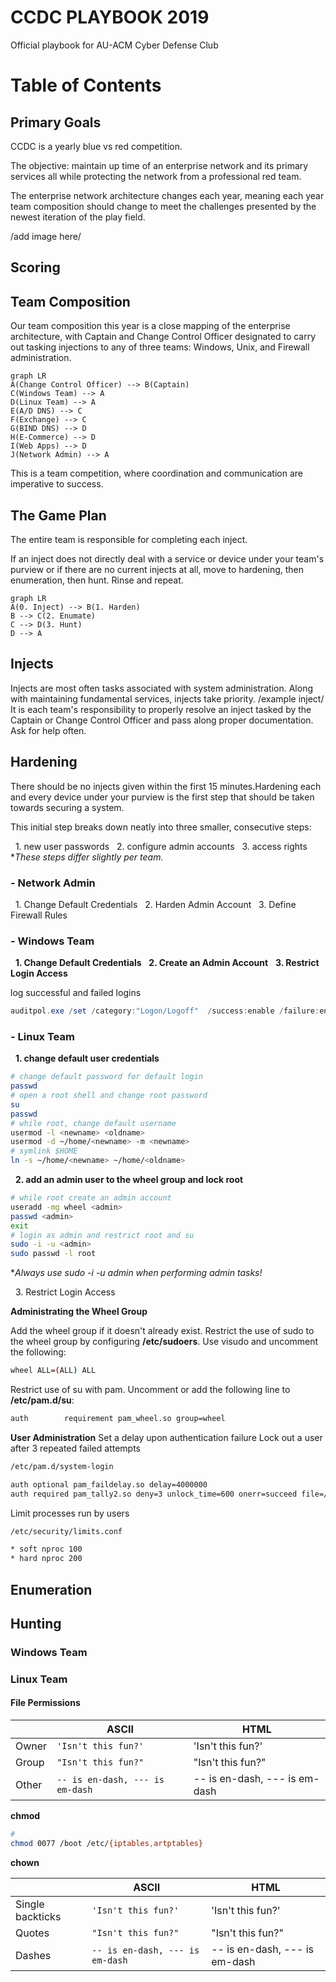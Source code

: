 
# CCDC PLAYBOOK 2019

Official playbook for AU-ACM Cyber Defense Club 


# Table of Contents

## Primary Goals
CCDC is a yearly blue vs red competition.

The objective: maintain up time of an enterprise network and its primary services all while protecting the network from a professional red team.  

The enterprise network architecture changes each year,
meaning each year team composition should change to meet the challenges presented by the newest iteration of the play field.

/add image here/

## Scoring

## Team Composition
Our team composition this year is a close mapping of the enterprise architecture, with Captain and Change Control Officer designated to carry out tasking injections to any of three teams: Windows, Unix, and Firewall administration.
 
 ```mermaid
graph LR
A(Change Control Officer) --> B(Captain)
C(Windows Team) --> A
D(Linux Team) --> A
E(A/D DNS) --> C
F(Exchange) --> C
G(BIND DNS) --> D
H(E-Commerce) --> D
I(Web Apps) --> D
J(Network Admin) --> A
```

This is a team competition, where coordination and communication are imperative to success.

## The Game Plan
The entire team is responsible for completing each inject. 

If an inject does not directly deal with a service or device under your team's purview or if there are no current injects at all, move to hardening, then enumeration, then hunt. Rinse and repeat.
 
 ```mermaid
graph LR
A(0. Inject) --> B(1. Harden)
B --> C(2. Enumate)
C --> D(3. Hunt)
D --> A
```



## Injects

Injects are most often tasks associated with system administration.
Along with maintaining fundamental services, injects take priority.
/example inject/
It is each team's responsibility to properly resolve an inject tasked by the Captain or Change Control Officer and pass along proper documentation. Ask for help often.

## Hardening
There should be no injects given within the first 15 minutes.Hardening each and every device under your purview is the first step that should be taken towards securing a system. 

This initial step breaks down neatly into three smaller, consecutive steps:
  	
&nbsp;&nbsp;1. new user passwords
&nbsp;&nbsp;2. configure admin accounts
&nbsp;&nbsp;3. access rights 
**These steps differ slightly per team.*

### - Network Admin 
&nbsp;&nbsp;1. Change Default Credentials
&nbsp;&nbsp;2. Harden Admin Account
&nbsp;&nbsp;3. Define Firewall Rules   

### - Windows Team
&nbsp;&nbsp;**1. Change Default Credentials**
&nbsp;&nbsp;**2. Create an Admin Account**
&nbsp;&nbsp;**3. Restrict Login Access**  

log successful and failed logins
```powershell
auditpol.exe /set /category:"Logon/Logoff"  /success:enable /failure:enable | out-null
```

### - Linux Team
&nbsp;&nbsp;**1. change default user credentials**
```bash
# change default password for default login
passwd
# open a root shell and change root password
su 
passwd
# while root, change default username
usermod -l <newname> <oldname>
usermod -d ~/home/<newname> -m <newname>
# symlink $HOME 
ln -s ~/home/<newname> ~/home/<oldname> 
```
&nbsp;&nbsp;**2. add an admin user to the wheel group and lock root**
```bash
# while root create an admin account
useradd -mg wheel <admin>
passwd <admin> 
exit
# login as admin and restrict root and su
sudo -i -u <admin>
sudo passwd -l root 
```
**Always use sudo -i -u admin when performing admin tasks!*

&nbsp;&nbsp;3. Restrict Login Access  



**Administrating the Wheel Group**

Add the wheel group if it doesn't already exist. 
Restrict the use of sudo to the wheel group by configuring **/etc/sudoers**. Use visudo and uncomment the following: 
```bash
wheel ALL=(ALL) ALL  
```
Restrict use of su with pam. 
Uncomment or add the following line to **/etc/pam.d/su**:
```bash
auth		requirement	pam_wheel.so group=wheel
```
**User Administration**
Set a delay upon authentication failure
Lock out a user after 3 repeated failed attempts
```bash
/etc/pam.d/system-login

auth optional pam_faildelay.so delay=4000000
auth required pam_tally2.so deny=3 unlock_time=600 onerr=succeed file=/var/log/tallylog
```
Limit processes run by users
```bash
/etc/security/limits.conf

* soft nproc 100
* hard nproc 200
```



	

## Enumeration


## Hunting

### Windows Team


### Linux Team

#### File Permissions

|              |ASCII                          |HTML                         |
|----------------|-------------------------------|-----------------------------|
|Owner|`'Isn't this fun?'`            |'Isn't this fun?'            |
|Group          |`"Isn't this fun?"`            |"Isn't this fun?"            |
|Other          |`-- is en-dash, --- is em-dash`|-- is en-dash, --- is em-dash|
**chmod**
```bash
#
chmod 0077 /boot /etc/{iptables,artptables}
```

**chown**


|                |ASCII                          |HTML                         |
|----------------|-------------------------------|-----------------------------|
|Single backticks|`'Isn't this fun?'`            |'Isn't this fun?'            |
|Quotes          |`"Isn't this fun?"`            |"Isn't this fun?"            |
|Dashes          |`-- is en-dash, --- is em-dash`|-- is en-dash, --- is em-dash|
<!--stackedit_data:
eyJoaXN0b3J5IjpbLTExMjYzMDEwNjQsMTczMzQ4MzM3MiwtMT
IxOTMzNTU3NSwyMjA0NjQ2MjksMTQ5MzgwMTg2OCwxNzQ2MTMx
MzJdfQ==
-->